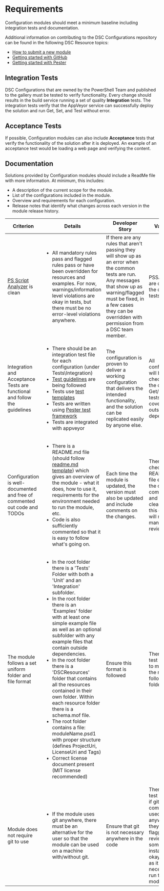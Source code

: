 # Requirements

Configuration modules should meet a minimum baseline including integration tests and documentation.

Additional information on contributing to the DSC Configurations repository can be found in the following DSC Resource topics:

 - [How to submit a new module](https://github.com/PowerShell/DscResources/blob/master/NewResourceModuleSubmissions.md)
 - [Getting started with GitHub](https://github.com/PowerShell/DscResources/blob/master/GettingStartedWithGitHub.md)
 - [Getting started with Pester](https://github.com/PowerShell/DscResources/blob/master/GettingStartedWithPester.md)

## Integration Tests

DSC Configurations that are owned by the PowerShell Team and published to the gallery must be tested to verify functionality.
Every change should results in the build service running a set of quality **Integration** tests.
The integration tests verify that the AppVeyor service can successfully deploy the solution and run Get, Set, and Test without error.

## Acceptance Tests

If possible, Configuration modules can also include **Acceptance** tests that verify the functionality of the solution after it is deployed.
An example of an acceptance test would be loading a web page and verifying the content.

## Documentation

Solutions provided by Configuration modules should include a ReadMe file with more information.
At minimum, this includes:
  - A description of the current scope for the module.
  - List of the configurations included in the module.
  - Overview and requirements for each configuration.
  - Release notes that identify what changes across each version in the module release history.


| Criterion | Details | Developer Story | Validation |
|-----------|---------|-----------------|------------|
| [PS Script Analyzer](https://github.com/PowerShell/PSScriptAnalyzer) is clean | <ul><li>All mandatory rules pass and flagged rules pass or have been overridden for resources and examples. For now, warnings/information level violations are okay in tests, but there must be no error-level violations anywhere.</li></ul> | If there are any rules that aren't passing they will show up as an error when the common tests are run. Any messages that show up as warning/flagged must be fixed, in a few cases they can be overridden with permission from a DSC team member. | PSSA errors are checked in the common tests. |
| Integration and Acceptance Tests are functional and follow the guidelines | <ul><li>There should be an integration test file for each configuration (under Tests\Integration)</li><li>[Test guidelines](https://github.com/PowerShell/DscResources/blob/master/TestsGuidelines.md ) are being followed</li><li>Tests use [test templates](https://github.com/PowerShell/DscConfiguration/tree/master/Tests.Template)</li><li>Tests are written using [Pester test framework](https://github.com/pester/pester)</li><li>Tests are integrated with appveyor</li></ul> | The configuration is proven to deliver a working configuration that delivers the intended functionality, and the solution can be replicated easily by anyone else. | All configurations will be checked by the common Get/Set/Test tests (100% coverage, no outside dependencies) |
| Configuration is well-documented and free of commented out code and TODOs | <ul><li>There is a README.md file (should follow [readme.md template](https://github.com/PowerShell/DscConfigurations/blob/master/DscResource.Template/README.md)) which gives an overview of the module - what it does, how to use it, requirements for the environment needed to run the module, etc.</li><li>Code is also sufficiently commented so that it is easy to follow what's going on.</li></ul> | Each time the module is updated, the version must also be updated and include comments on the changes. | There will be a check that a README.md file exists, but the clarity, completeness, and cleanliness of this document will need to be manually reviewed. |
| The module follows a set uniform folder and file format | <ul><li> In the root folder there is a 'Tests' Folder with both a 'Unit' and an 'Integration' subfolder. </li><li> In the root folder there is an 'Examples' folder with at least one simple example file as well as an optional subfolder with any example files that contain outside dependencies. </li><li> In the root folder there is a 'DSCResources' folder that contains all the resources contained in their own folder. Within each resource folder there is a schema.mof file. </li><li> The root folder contains a file: moduleName.psd1 with proper structure (defines ProjectUri, LicenseUri and Tags) </li><li>Correct license document present (MIT license recommended)</li></ul> | Ensure this format is followed | There will be a test to check to make sure the module follows this folder format |
| Module does not require git to use | <ul><li>If the module uses git anywhere, there must be an alternative for the user so that the module can be used on a machine with/without git.</li></ul> | Ensure that git is not necessary anywhere in the code | There will be a test for this - if git commands are used anywhere then they will be flagged for review - in some instances it is okay as long as it's not necessary to run the module |
